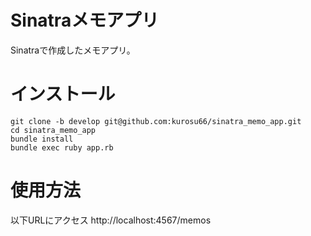 # Sinatraメモアプリ
Sinatraで作成したメモアプリ。

# インストール 
```
git clone -b develop git@github.com:kurosu66/sinatra_memo_app.git
cd sinatra_memo_app
bundle install
bundle exec ruby app.rb
```

# 使用方法
以下URLにアクセス
http://localhost:4567/memos